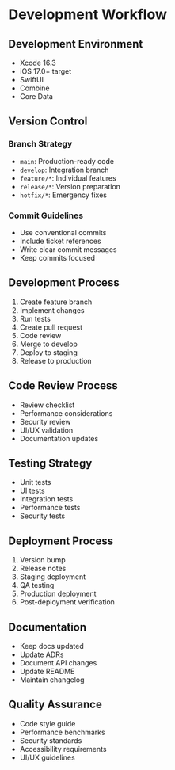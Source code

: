 # Development Workflow

## Development Environment
- Xcode 16.3
- iOS 17.0+ target
- SwiftUI
- Combine
- Core Data

## Version Control
### Branch Strategy
- `main`: Production-ready code
- `develop`: Integration branch
- `feature/*`: Individual features
- `release/*`: Version preparation
- `hotfix/*`: Emergency fixes

### Commit Guidelines
- Use conventional commits
- Include ticket references
- Write clear commit messages
- Keep commits focused

## Development Process
1. Create feature branch
2. Implement changes
3. Run tests
4. Create pull request
5. Code review
6. Merge to develop
7. Deploy to staging
8. Release to production

## Code Review Process
- Review checklist
- Performance considerations
- Security review
- UI/UX validation
- Documentation updates

## Testing Strategy
- Unit tests
- UI tests
- Integration tests
- Performance tests
- Security tests

## Deployment Process
1. Version bump
2. Release notes
3. Staging deployment
4. QA testing
5. Production deployment
6. Post-deployment verification

## Documentation
- Keep docs updated
- Update ADRs
- Document API changes
- Update README
- Maintain changelog

## Quality Assurance
- Code style guide
- Performance benchmarks
- Security standards
- Accessibility requirements
- UI/UX guidelines 
